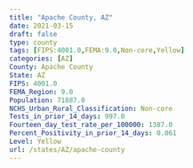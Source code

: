 ```yaml
---
title: "Apache County, AZ"
date: 2021-03-15
draft: false
type: county
tags: [FIPS:4001.0,FEMA:9.0,Non-core,Yellow]
categories: [AZ]
County: Apache County
State: AZ
FIPS: 4001.0
FEMA_Region: 9.0
Population: 71887.0
NCHS_Urban_Rural_Classification: Non-core
Tests_in_prior_14_days: 997.0
Fourteen_day_test_rate_per_100000: 1387.0
Percent_Positivity_in_prior_14_days: 0.061
Level: Yellow
url: /states/AZ/apache-county
---
```



